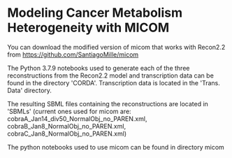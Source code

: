 # Modeling Cancer Metabolism Heterogeneity with MICOM

You can download the modified version of micom that works with Recon2.2 from https://github.com/SantiagoMille/micom

The Python 3.7.9 notebooks used to generate each of the three reconstructions from the Recon2.2 model and transcription data can be found in the directory 'CORDA'.
Transcription data is located in the 'Trans. Data' directory.

The resulting SBML files containing the reconstructions are located in 'SBMLs' (current ones used for micom are: cobraA_Jan14_div50_NormalObj_no_PAREN.xml, cobraB_Jan8_NormalObj_no_PAREN.xml, cobraC_Jan8_NormalObj_no_PAREN.xml)

The python notebooks used to use micom can be found in directory micom
